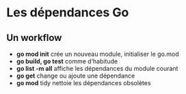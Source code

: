 # Les dépendances Go

## Un workflow

- **go mod init** crée un nouveau module, initialiser le go.mod
- **go build, go test** comme d’habitude
- **go list -m all** affiche les dépendances du module courant
- **go get** change ou ajoute une dépendance
- **go mod** tidy nettoie les dépendances obsolètes
